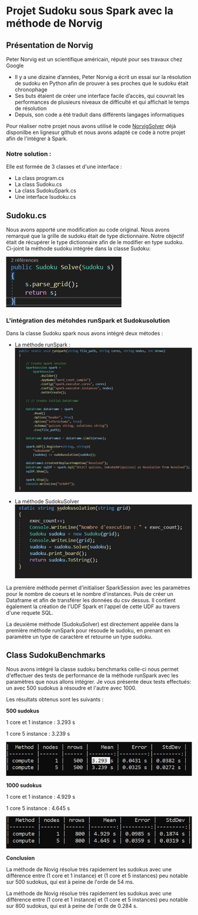 # Projet Sudoku sous Spark avec la  méthode de Norvig

## Présentation de Norvig

Peter Norvig est un scientifique américain, réputé pour ses travaux chez Google
- Il y a une dizaine d’années, Peter Norvig a écrit un essai sur la résolution de sudoku en Python afin de prouver à ses proches que le sudoku était chronophage
- Ses buts étaient de créer une interface facile d’accès, qui couvrait les performances de plusieurs niveaux de difficulté et qui affichait le temps de résolution
- Depuis, son code a été traduit dans différents langages informatiques

Pour réaliser notre projet nous avons utilisé le code [NorvigSolver](https://github.com/PKRoma/LinqSudokuSolver/blob/master/Solver.cs) déjà disponilbe en lignesur github et nous avons adapté ce code à notre projet afin de l'intégrer à Spark.

### Notre solution :

Elle est formée de 3 classes et d'une interface : 

- La class program.cs 
- La class Sudoku.cs
- La class SudokuSpark.cs 
- Une interface Isudoku.cs

## Sudoku.cs

Nous avons apporté une modification au code original. Nous avons remarqué que la grille de sudoku était de type dictionnaire. Notre objectif était de récupérer le type dictionnaire afin de le modifier en type sudoku. Ci-joint la méthode sudoku intégrée dans la classe Sudoku:

![méthode Sudoku](https://github.com/JerryTelle972/5ESGF-BD-2021/blob/main/TP_Sudoku_Spark/assets/images/sudoku.JPG?raw=true)

### L'intégration des  métohdes runSpark et  Sudokusolution 

Dans la classe Sudoku spark nous avons intégré deux métodes : 

- La méthode runSpark : 
![RunSpark](assets/images/runSpark.jpg)

- La méthode SudokuSolver 
![image](assets/images/sudokuSolution.jpg)

La première méthode permet d'initialiser SparkSession avec les paramètres pour le nombre de coeurs et le nombre d'instances. Puis de créer un Dataframe et afin de transférer les données du csv dessus.
Il contient également la création de l'UDF Spark et l'appel de cette UDF au travers d'une requete SQL.


La deuxième méthode (SudokuSolver) est directement appelée dans la première méthode runSpark pour résoude le sudoku, en prenant en paramètre un type de caractère et retourne un type sudoku.

## Class SudokuBenchmarks

Nous avons intégré la classe sudoku benchmarks celle-ci nous permet d'effectuer des tests de performance de la méthode runSpark avec les paramètres que nous allons intégrer. Je vous présente deux tests effectués: un avec 500 sudokus à résoudre et l'autre avec 1000.

Les résultats obtenus sont les suivants :

**500 sudokus**

1 core et 1 instance : 3.293 s 



1 core 5 instance : 3.239 s

![image](assets/images/500.jpg)

**1000 sudokus**

1 core et 1 instance : 4.929 s

1 core 5 instance : 4.645 s

![image](assets/images/800.jpg)

**Conclusion** 

La méthode de Novig résolue très rapidement les sudokus avec une différence entre (1 core et 1 instance) et (1 core et 5 instances) peu notable sur 500 sudokus, qui est à peine de l'orde de 54 ms.

La méthode de Novig résolue très rapidement les sudokus avec une différence entre (1 core et 1 instance) et (1 core et 5 instances) peu notable sur 800 sudokus, qui est à peine de l'orde de 0.284 s.
